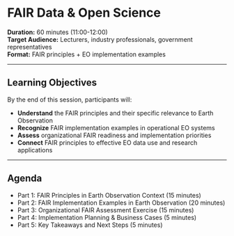 # FAIR Data & Open Science

**Duration:** 60 minutes (11:00-12:00)  
**Target Audience:** Lecturers, industry professionals, government representatives  
**Format:** FAIR principles + EO implementation examples

---

## Learning Objectives

By the end of this session, participants will:
- **Understand** the FAIR principles and their specific relevance to Earth Observation
- **Recognize** FAIR implementation examples in operational EO systems
- **Assess** organizational FAIR readiness and implementation priorities
- **Connect** FAIR principles to effective EO data use and research applications


---

## Agenda

- Part 1: FAIR Principles in Earth Observation Context (15 minutes)
- Part 2: FAIR Implementation Examples in Earth Observation (20 minutes)
- Part 3: Organizational FAIR Assessment Exercise (15 minutes)
- Part 4: Implementation Planning & Business Cases (5 minutes)
- Part 5: Key Takeaways and Next Steps (5 minutes)


